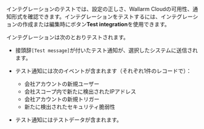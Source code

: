 インテグレーションのテストでは、設定の正しさ、Wallarm Cloudの可用性、通知形式を確認できます。インテグレーションをテストするには、インテグレーションの作成または編集時にボタン**Test integration**を使用できます。

インテグレーションは次のとおりテストされます。

* 接頭辞`[Test message]`が付いたテスト通知が、選択したシステムに送信されます。
* テスト通知には次のイベントが含まれます（それぞれ1件のレコードで）：
    
    * 会社アカウントの新規ユーザー
    * 会社スコープ内で新たに検出されたIPアドレス
    * 会社アカウントの新規トリガー
    * 新たに検出されたセキュリティ脆弱性
* テスト通知にはテストデータが含まれます。